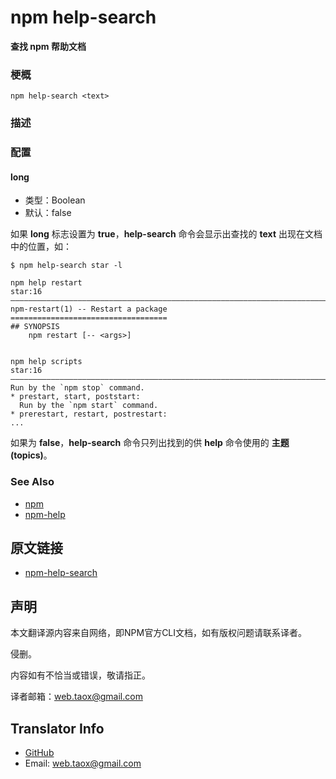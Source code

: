 # npm help-search

**查找 npm 帮助文档**

### 梗概

```shell
npm help-search <text>
```

### 描述

### 配置

#### long

* 类型：Boolean
* 默认：false

如果 **long** 标志设置为 **true**，**help-search** 命令会显示出查找的 **text** 出现在文档中的位置，如：

```shell
$ npm help-search star -l

npm help restart                                                         star:16
————————————————————————————————————————————————————————————————————————————————
npm-restart(1) -- Restart a package
===================================
## SYNOPSIS
    npm restart [-- <args>]


npm help scripts                                                         star:16
————————————————————————————————————————————————————————————————————————————————
Run by the `npm stop` command.
* prestart, start, poststart:
  Run by the `npm start` command.
* prerestart, restart, postrestart:
...
```

如果为 **false**，**help-search** 命令只列出找到的供 **help** 命令使用的 **主题(topics)**。

### See Also

* [npm](https://NinjiaHub.github.io/NPM-CLI-Commands/docs/npm "npm")
* [npm-help](https://NinjiaHub.github.io/NPM-CLI-Commands/docs/npm-help "npm-help")

## 原文链接

* [npm-help-search](https://docs.npmjs.com/cli/help-search)

## 声明

本文翻译源内容来自网络，即NPM官方CLI文档，如有版权问题请联系译者。

侵删。

内容如有不恰当或错误，敬请指正。

译者邮箱：<web.taox@gmail.com>

## Translator Info

* [GitHub](https://github.com/Tao-Quixote)
* Email: <web.taox@gmail.com>
